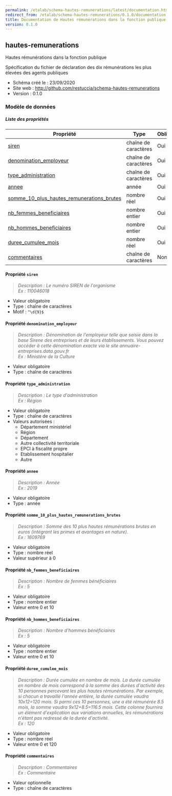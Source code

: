 ```yaml
---
permalink: /etalab/schema-hautes-remunerations/latest/documentation.html
redirect_from: /etalab/schema-hautes-remunerations/0.1.0/documentation.html
title: Documentation de Hautes rémunérations dans la fonction publique
version: 0.1.0
---
```


## hautes-remunerations

Hautes rémunérations dans la fonction publique

Spécification du fichier de déclaration des dix rémunérations les plus élevées des agents publiques

- Schéma créé le : 23/09/2020
- Site web : http://github.com/restuccia/schema-hautes-remunerations
- Version : 0.1.0

### Modèle de données


##### Liste des propriétés

| Propriété | Type | Obligatoire |
| -- | -- | -- |
| [siren](#propriété-siren) | chaîne de caractères  | Oui |
| [denomination_employeur](#propriété-denomination_employeur) | chaîne de caractères  | Oui |
| [type_administration](#propriété-type_administration) | chaîne de caractères  | Oui |
| [annee](#propriété-annee) | année  | Oui |
| [somme_10_plus_hautes_remunerations_brutes](#propriété-somme_10_plus_hautes_remunerations_brutes) | nombre réel  | Oui |
| [nb_femmes_beneficiaires](#propriété-nb_femmes_beneficiaires) | nombre entier  | Oui |
| [nb_hommes_beneficiaires](#propriété-nb_hommes_beneficiaires) | nombre entier  | Oui |
| [duree_cumulee_mois](#propriété-duree_cumulee_mois) | nombre réel  | Oui |
| [commentaires](#propriété-commentaires) | chaîne de caractères  | Non |

#### Propriété `siren`

> *Description : Le numéro SIREN de l'organisme<br/>Ex : 110046018*
- Valeur obligatoire
- Type : chaîne de caractères
- Motif : `^\d{9}$`

#### Propriété `denomination_employeur`

> *Description : Dénomination de l'employeur telle que saisie dans la base Sirene des entreprises et de leurs établissements. Vous pouvez accéder à cette dénomination exacte via le site annuaire-entreprises.data.gouv.fr<br/>Ex : Ministère de la Culture*
- Valeur obligatoire
- Type : chaîne de caractères

#### Propriété `type_administration`

> *Description : Le type d'administration <br/>Ex : Région*
- Valeur obligatoire
- Type : chaîne de caractères
- Valeurs autorisées : 
    - Département ministériel
    - Région
    - Département
    - Autre collectivité territoriale
    - EPCI à fiscalité propre
    - Etablissement hospitalier
    - Autre

#### Propriété `annee`

> *Description : Année<br/>Ex : 2019*
- Valeur obligatoire
- Type : année

#### Propriété `somme_10_plus_hautes_remunerations_brutes`

> *Description : Somme des 10 plus hautes rémunérations brutes en euros (intégrant les primes et avantages en nature).<br/>Ex : 1609769*
- Valeur obligatoire
- Type : nombre réel
- Valeur supérieur à 0

#### Propriété `nb_femmes_beneficiaires`

> *Description : Nombre de femmes bénéficiaires<br/>Ex : 5*
- Valeur obligatoire
- Type : nombre entier
- Valeur entre 0 et 10

#### Propriété `nb_hommes_beneficiaires`

> *Description : Nombre d'hommes bénéficiaires<br/>Ex : 5*
- Valeur obligatoire
- Type : nombre entier
- Valeur entre 0 et 10

#### Propriété `duree_cumulee_mois`

> *Description : Durée cumulée en nombre de mois. La durée cumulée en nombre de mois correspond à la somme des durées d'activité des 10 personnes percevant les plus hautes rémunérations. Par exemple, si chacun a travaillé l'année entière, la durée cumulée vaudra 10x12=120 mois. Si parmi ces 10 personnes, une a été rémunérée 8.5 mois, la somme vaudra 9x12+8.5=116.5 mois. Cette colonne fournira un élément d'explication aux variations annuelles, les rémunérations n'étant pas redressé de la durée d'activité.<br/>Ex : 120*
- Valeur obligatoire
- Type : nombre réel
- Valeur entre 0 et 120

#### Propriété `commentaires`

> *Description : Commentaires<br/>Ex : Commentaire*
- Valeur optionnelle
- Type : chaîne de caractères